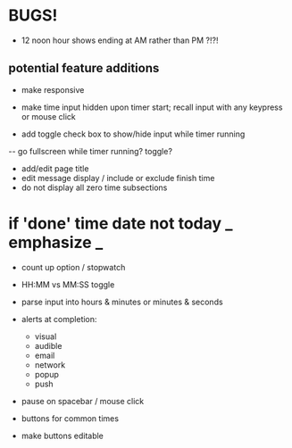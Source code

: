 # BUGS!

- 12 noon hour shows ending at AM rather than PM ?!?!

## potential feature additions

- make responsive

- make time input hidden upon timer start; recall input with any keypress or mouse click
- add toggle check box to show/hide input while timer running

-- go fullscreen while timer running? toggle?

- add/edit page title
- edit message display / include or exclude finish time
- do not display all zero time subsections

# if 'done' time date not today **_ emphasize _**

- count up option / stopwatch

- HH:MM vs MM:SS toggle
- parse input into hours & minutes or minutes & seconds
- alerts at completion:

  - visual
  - audible
  - email
  - network
  - popup
  - push

- pause on spacebar / mouse click

- buttons for common times
- make buttons editable
